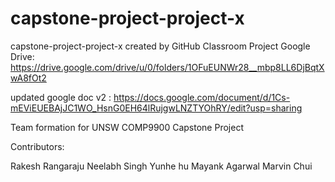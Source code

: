 # capstone-project-project-x
capstone-project-project-x created by GitHub Classroom
Project Google Drive: https://drive.google.com/drive/u/0/folders/1OFuEUNWr28__mbp8LL6DjBqtXwA8fOt2

updated google doc v2 : https://docs.google.com/document/d/1Cs-mEViEUEBAjJC1WO_HsnG0EH64lRujgwLNZTYOhRY/edit?usp=sharing

Team formation for UNSW COMP9900 Capstone Project

Contributors:

Rakesh Rangaraju
Neelabh Singh
Yunhe hu
Mayank Agarwal
Marvin Chui
